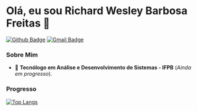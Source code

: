 # Olá, eu sou Richard Wesley Barbosa Freitas 👋

[![Github Badge](https://img.shields.io/badge/-Github-000?style=flat-square&logo=Github&logoColor=white&link=https://github.com/wesleyfreit)](https://github.com/wesleyfreit)
[![Gmail Badge](https://img.shields.io/badge/-Gmail-c14438?style=flat-square&logo=Gmail&logoColor=white&link=mailto:seu_email)](mailto:wesleyrichard30@gmail.com)

### Sobre Mim 
* :school: **Tecnólogo em Análise e Desenvolvimento de Sistemas - IFPB** (*Ainda em progresso*).

### Progresso

[![Top Langs](https://github-readme-stats.vercel.app/api/top-langs/?username=wesleyfreit&layout=compact)](https://github.com/anuraghazra/github-readme-stats)
